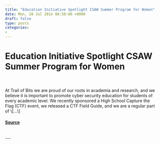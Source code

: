 ```yaml
---
title: "Education Initiative Spotlight CSAW Summer Program for Women"
date: Mon, 28 Jul 2014 08:50:00 +0000
draft: false
type: posts
categories: 
- 
---
```

# Education Initiative Spotlight CSAW Summer Program for Women

<br/>

<br/>
At Trail of Bits we are proud of our roots in academia and research, and we believe it is important to promote cyber security education for students of every academic level. We recently sponsored a High School Capture the Flag (CTF) event, we released a CTF Field Guide, and we are a regular part of \[…\]

#### [Source](https://blog.trailofbits.com/2014/07/28/education-initiative-spotlight-csaw-summer-program-for-women/)

<br/>
---
